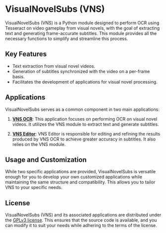 # VisualNovelSubs (VNS)

VisualNovelSubs (VNS) is a Python module designed to perform OCR using Tesseract on video gameplay from visual novels, with the goal of extracting text and generating frame-accurate subtitles. This module provides all the necessary functions to simplify and streamline this process.

## Key Features

- Text extraction from visual novel videos.
- Generation of subtitles synchronized with the video on a per-frame basis.
- Facilitates the development of applications for visual novel processing.

## Applications

VisualNovelSubs serves as a common component in two main applications:

1. **[VNS OCR](https://github.com/nidoverso/vns-ocr)**: This application focuses on performing OCR on visual novel videos. It utilizes the VNS module to extract text and generate subtitles.

2. **[VNS Editor](https://github.com/nidoverso/vns-editor)**: VNS Editor is responsible for editing and refining the results produced by VNS OCR to achieve greater accuracy in subtitles. It also relies on the VNS module.

## Usage and Customization

While two specific applications are provided, VisualNovelSubs is versatile enough for you to develop your own customized applications while maintaining the same structure and compatibility. This allows you to tailor VNS to your specific needs.

## License

VisualNovelSubs (VNS) and its associated applications are distributed under the [GPLv3 license](https://www.gnu.org/licenses/gpl-3.0.en.html). This ensures that the source code is available, and you can modify it to suit your needs while adhering to the terms of the license.